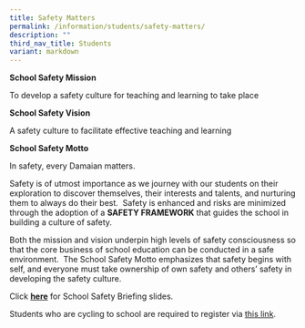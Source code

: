 ```yaml
---
title: Safety Matters
permalink: /information/students/safety-matters/
description: ""
third_nav_title: Students
variant: markdown
---
```

**School Safety Mission**

To develop a safety culture for teaching and learning to take place

**School Safety Vision**

A safety culture to facilitate effective teaching and learning

**School Safety Motto**

In safety, every Damaian matters.

Safety is of utmost importance as we journey with our students on their exploration to discover themselves, their interests and talents, and nurturing them to always do their best.  Safety is enhanced and risks are minimized through the adoption of a **SAFETY FRAMEWORK** that guides the school in building a culture of safety.

Both the mission and vision underpin high levels of safety consciousness so that the core business of school education can be conducted in a safe environment.  The School Safety Motto emphasizes that safety begins with self, and everyone must take ownership of own safety and others’ safety in developing the safety culture.

Click **[here](/files/2024/2024___Student___Safety_15_Jan.pdf)** for School Safety Briefing slides.

Students who are cycling to school are required to register via [this link](https://go.gov.sg/dsscyclistregister2024).
